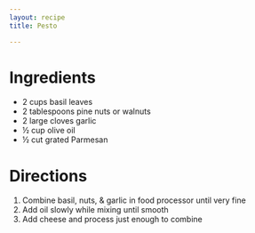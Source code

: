 ```yaml
---
layout: recipe
title: Pesto

---
```


# Ingredients

- 2 cups basil leaves
- 2 tablespoons pine nuts or walnuts
- 2 large cloves garlic
- ½ cup olive oil
- ½ cut grated Parmesan

# Directions

1. Combine basil, nuts, & garlic in food processor until very fine
2. Add oil slowly while mixing until smooth
3. Add cheese and process just enough to combine